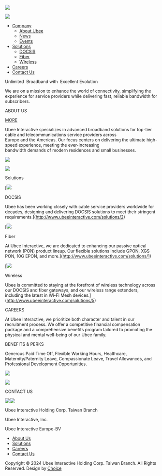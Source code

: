 ![](/resources/_img/layout/loader-logo.svg)

[![](/resources/_img/layout/logo.svg)](http://www.ubeeinteractive.com/)[](#menu)

* [Company](http://www.ubeeinteractive.com/about "Company")
    * [About Ubee](http://www.ubeeinteractive.com/about)
    * [News](http://www.ubeeinteractive.com/news)
    * [Events](http://www.ubeeinteractive.com/events)
* [Solutions](http://www.ubeeinteractive.com/solutions "Solutions")
    * [DOCSIS](http://www.ubeeinteractive.com/solutions/2)
    * [Fiber](http://www.ubeeinteractive.com/solutions/1)
    * [Wireless](http://www.ubeeinteractive.com/solutions/5)
* [Careers](http://www.ubeeinteractive.com/careers "Careers")
* [Contact Us](http://www.ubeeinteractive.com/contact "Contact Us")

Unlimited ​ Broadband with ​ Excellent Evolution

We are on a mission to enhance the world of connectivity, simplifying the experience for service providers while delivering fast, reliable bandwidth for subscribers.

ABOUT US

[MORE](http://www.ubeeinteractive.com/about)

Ubee Interactive specializes in advanced broadband solutions for top-tier cable and telecommunications service providers across  
Europe and the Americas. Our focus centers on delivering the ultimate high-speed experience, meeting the ever-increasing  
bandwidth demands of modern residences and small businesses.

![](/storage/upload/page/image/2024-09-26/2V8nDBAXiAxlpiS4hjTIrrAoJVU4yGSzZvOeIP9q.png)

![](/storage/upload/page/image/2024-09-26/wSJLyLgLzeK6gXAwUJhko4sKEacS50LciFbia16j.png)

Solutions

[![](/storage/upload/product/image/2024-09-13/HWiP02jL5GZBSIZUBkMqovCICr7fPZZazeutxpe1.png)

DOCSIS

Ubee has been working closely with cable service providers worldwide for decades, designing and delivering DOCSIS solutions to meet their stringent requirements.](http://www.ubeeinteractive.com/solutions/2)

[![](/storage/upload/product/image/2024-09-13/O23qnKt5MznCOVEgz2OowMY8NgSnDLUD25WS61DZ.png)

Fiber

At Ubee Interactive, we are dedicated to enhancing our passive optical network (PON) product lineup. Our flexible solutions include GPON, XGS PON, 10G EPON, and more.](http://www.ubeeinteractive.com/solutions/1)

[![](/storage/upload/product/image/2024-09-13/GedpvajMxUAvtWmCYE0sykB2gEqdR84BT6xqE0fh.jpg)

Wireless

Ubee is committed to staying at the forefront of wireless technology across our DOCSIS and fiber gateways, and our wireless range extenders, including the latest in Wi-Fi Mesh devices.](http://www.ubeeinteractive.com/solutions/5)

CAREERS

At Ubee Interactive, we prioritize both character and talent in our recruitment process. We offer a competitive financial compensation package and a comprehensive benefits program tailored to promoting the physical and mental well-being of our Ubee family.

BENEFITS & PERKS

Generous Paid Time Off, Flexible Working Hours, Healthcare, Maternity/Paternity Leave, Compassionate Leave, Travel Allowances, and Professional Development Opportunities.

![](/resources/_img/index/careers-01.jpg)

![](/resources/_img/index/careers-02.svg)

CONTACT US

 [![](/resources/_img/index/c-01.svg)](mailto:)[![](/resources/_img/index/c-02.svg)](tel:03-5600010)

Ubee Interactive Holding Corp. Taiwan Branch

Ubee Interactive, Inc.

Ubee Interactive Europe-BV

* [About Us](http://www.ubeeinteractive.com/about)
* [Solutions](http://www.ubeeinteractive.com/solutions)
* [Careers](http://www.ubeeinteractive.com/careers)
* [Contact Us](http://www.ubeeinteractive.com/contact)

Copyright © 2024 Ubee Interactive Holding Corp. Taiwan Branch. All Rights Reserved. Design by [Choice](https://www.choice-design.com.tw/ "Web Design")